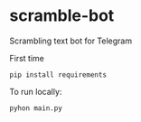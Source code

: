 # scramble-bot

Scrambling text bot for Telegram

First time
```shell
pip install requirements
```

To run locally:
```shell
pyhon main.py
```
